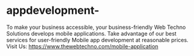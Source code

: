 # appdevelopment-
To make your business accessible, your business-friendly Web Techno Solutions develops mobile applications. Take advantage of our best services for user-friendly Mobile app development at reasonable prices. Visit Us: https://www.thewebtechno.com/mobile-application
